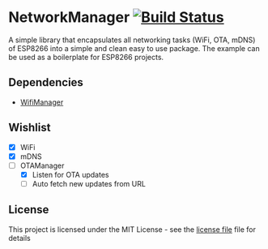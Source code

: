 # NetworkManager [![Build Status](https://travis-ci.org/rpidanny/NetworkManager.svg?branch=master)](https://travis-ci.org/rpidanny/NetworkManager)
A simple library that encapsulates all networking tasks (WiFi, OTA, mDNS) of ESP8266 into a simple and clean easy to use package.
The example can be used as a boilerplate for ESP8266 projects.

## Dependencies
- [WifiManager](https://github.com/tzapu/WiFiManager)

## Wishlist
- [x] WiFi
- [x] mDNS
- [ ] OTAManager
  - [x] Listen for OTA updates
  - [ ] Auto fetch new updates from URL

## License

This project is licensed under the MIT License - see the [license file](LICENSE) file for details